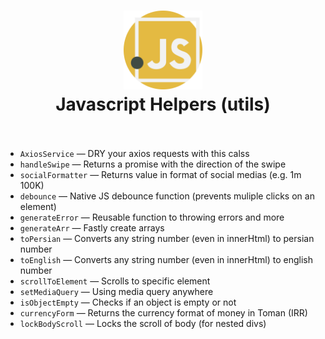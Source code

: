<div align="center">
  <h1>
    <img src="./javascript.svg" alt='js-icon' height="25%" width="25%"/>
    <br />
   Javascript Helpers (utils)
    <br />
    <br />
  </h1>
</div>

- `AxiosService` &mdash; DRY your axios requests  with this calss
- `handleSwipe` &mdash; Returns a promise with the direction of the swipe
- `socialFormatter` &mdash; Returns value in format of social medias (e.g. 1m 100K)
- `debounce` &mdash; Native JS debounce function (prevents muliple clicks on an element)
- `generateError` &mdash; Reusable function to throwing errors and more
- `generateArr` &mdash; Fastly create arrays
- `toPersian` &mdash; Converts any string number (even in innerHtml) to persian number
- `toEnglish` &mdash; Converts any string number (even in innerHtml) to english number
- `scrollToElement` &mdash; Scrolls to specific element
- `setMediaQuery` &mdash; Using media query anywhere
- `isObjectEmpty` &mdash; Checks if an object is empty or not
- `currencyForm` &mdash; Returns the currency format of money in Toman (IRR)
- `lockBodyScroll` &mdash; Locks the scroll of body (for nested divs)

